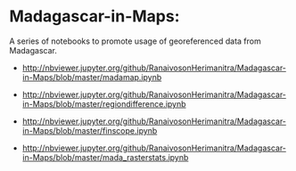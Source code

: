 # Madagascar-in-Maps:

A series of notebooks to promote usage of georeferenced data from Madagascar.

*  http://nbviewer.jupyter.org/github/RanaivosonHerimanitra/Madagascar-in-Maps/blob/master/madamap.ipynb
* http://nbviewer.jupyter.org/github/RanaivosonHerimanitra/Madagascar-in-Maps/blob/master/regiondifference.ipynb
* http://nbviewer.jupyter.org/github/RanaivosonHerimanitra/Madagascar-in-Maps/blob/master/finscope.ipynb

* http://nbviewer.jupyter.org/github/RanaivosonHerimanitra/Madagascar-in-Maps/blob/master/mada_rasterstats.ipynb
